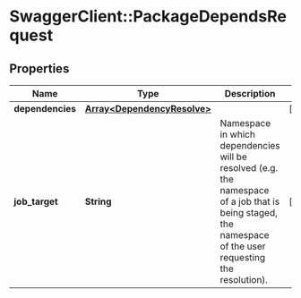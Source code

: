 # SwaggerClient::PackageDependsRequest

## Properties
Name | Type | Description | Notes
------------ | ------------- | ------------- | -------------
**dependencies** | [**Array&lt;DependencyResolve&gt;**](DependencyResolve.md) |  | [optional] 
**job_target** | **String** | Namespace in which dependencies will be resolved (e.g. the namespace of a job that is being staged, the namespace of the user requesting the resolution). | [optional] 


